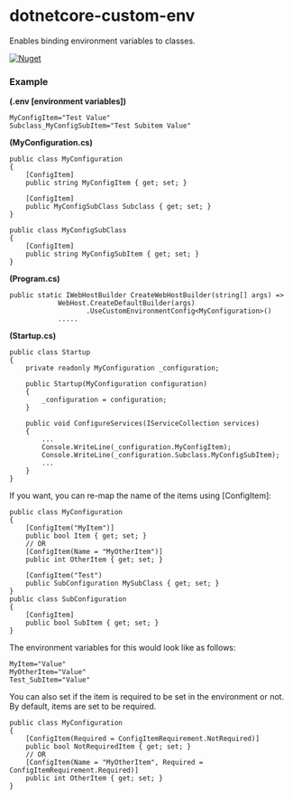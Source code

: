 # dotnetcore-custom-env
Enables binding environment variables to classes.

[![Nuget](https://img.shields.io/nuget/v/CustomEnvironmentConfig.svg)]("https://www.nuget.org/packages/CustomEnvironmentConfig/")

### Example

**(.env [environment variables])**
```
MyConfigItem="Test Value"
Subclass_MyConfigSubItem="Test Subitem Value"
```

**(MyConfiguration.cs)**
```
public class MyConfiguration 
{
    [ConfigItem]
    public string MyConfigItem { get; set; }
    
    [ConfigItem]
    public MyConfigSubClass Subclass { get; set; }
}

public class MyConfigSubClass 
{
    [ConfigItem]
    public string MyConfigSubItem { get; set; }
}
```

**(Program.cs)**
```
public static IWebHostBuilder CreateWebHostBuilder(string[] args) =>
            WebHost.CreateDefaultBuilder(args)
                   .UseCustomEnvironmentConfig<MyConfiguration>()               
            .....
```

**(Startup.cs)**
```
public class Startup 
{
    private readonly MyConfiguration _configuration;
    
    public Startup(MyConfiguration configuration) 
    {
        _configuration = configuration;
    }
    
    public void ConfigureServices(IServiceCollection services)
    {
        ...
        Console.WriteLine(_configuration.MyConfigItem);
        Console.WriteLine(_configuration.Subclass.MyConfigSubItem);
        ...
    }
}
```

If you want, you can re-map the name of the items using [ConfigItem]:

```
public class MyConfiguration
{
    [ConfigItem("MyItem")]
    public bool Item { get; set; }
    // OR
    [ConfigItem(Name = "MyOtherItem")]
    public int OtherItem { get; set; }
    
    [ConfigItem("Test")
    public SubConfiguration MySubClass { get; set; }
}
public class SubConfiguration
{
    [ConfigItem]
    public bool SubItem { get; set; }
}
```

The environment variables for this would look like as follows:
```
MyItem="Value"
MyOtherItem="Value"
Test_SubItem="Value"
```

You can also set if the item is required to be set in the environment or not.
By default, items are set to be required.
```
public class MyConfiguration
{
    [ConfigItem(Required = ConfigItemRequirement.NotRequired)]
    public bool NotRequiredItem { get; set; }
    // OR
    [ConfigItem(Name = "MyOtherItem", Required = ConfigItemRequirement.Required)]
    public int OtherItem { get; set; }
}
```